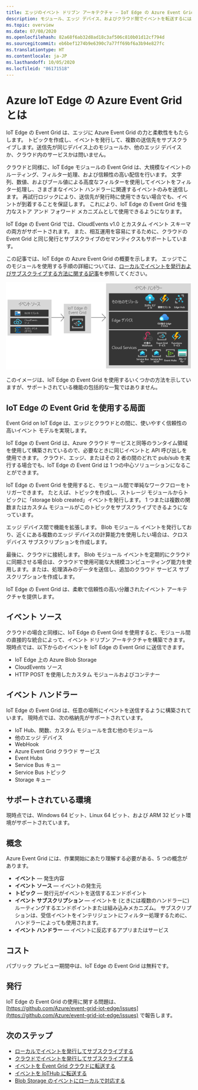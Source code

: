 ```yaml
---
title: エッジのイベント ドリブン アーキテクチャ — IoT Edge の Azure Event Grid
description: モジュール、エッジ デバイス、およびクラウド間でイベントを転送するには、IoT Edge のモジュールとして Azure Event Grid を使用します。
ms.topic: overview
ms.date: 07/08/2020
ms.openlocfilehash: 82a68f6ab32d8ad18c3af506c810b01d12cf794d
ms.sourcegitcommit: eb6bef1274b9e6390c7a77ff69bf6a3b94e827fc
ms.translationtype: HT
ms.contentlocale: ja-JP
ms.lasthandoff: 10/05/2020
ms.locfileid: "86171518"
---
```

# <a name="what-is-azure-event-grid-on-azure-iot-edge"></a>Azure IoT Edge の Azure Event Grid とは
IoT Edge の Event Grid は、エッジに Azure Event Grid の力と柔軟性をもたらします。 トピックを作成し、イベントを発行して、複数の送信先をサブスクライブします。送信先が同じデバイス上のモジュールか、他のエッジ デバイスか、クラウド内のサービスかは問いません。

クラウドと同様に、IoT Edge モジュールの Event Grid は、大規模なイベントのルーティング、フィルター処理、および信頼性の高い配信を行います。 文字列、数値、およびブール値による高度なフィルターを使用してイベントをフィルター処理し、さまざまなイベント ハンドラーに関連するイベントのみを送信します。 再試行ロジックにより、送信先が発行時に使用できない場合でも、イベントが到着することを保証します。 これにより、IoT Edge の Event Grid を強力なストア アンド フォワード メカニズムとして使用できるようになります。

IoT Edge の Event Grid では、CloudEvents v1.0 とカスタム イベント スキーマの両方がサポートされます。 また、相互運用を容易にするために、クラウドの Event Grid と同じ発行とサブスクライブのセマンティクスもサポートしています。

この記事では、IoT Edge の Azure Event Grid の概要を示します。 エッジでこのモジュールを使用する手順の詳細については、[ローカルでイベントを発行およびサブスクライブする方法に関する記事](pub-sub-events-webhook-local.md)を参照してください。 

![IoT Edge の Event Grid ソースとハンドラーのモデル](../media/edge-overview/functional-model.png)

このイメージは、IoT Edge の Event Grid を使用するいくつかの方法を示していますが、サポートされている機能の包括的な一覧ではありません。

## <a name="when-to-use-event-grid-on-iot-edge"></a>IoT Edge の Event Grid を使用する局面

Event Grid on IoT Edge は、エッジとクラウドとの間に、使いやすく信頼性の高いイベント モデルを実現します。

IoT Edge の Event Grid は、Azure クラウド サービスと同等のランタイム領域を使用して構築されているので、必要なときに同じイベントと API 呼び出しを使用できます。 クラウド、エッジ、またはその 2 者の間のどれで pub/sub を実行する場合でも、IoT Edge の Event Grid は 1 つの中心ソリューションになることができます。

IoT Edge の Event Grid を使用すると、モジュール間で単純なワークフローをトリガーできます。 たとえば、トピックを作成し、ストレージ モジュールからトピックに「storage blob created」イベントを発行します。 1 つまたは複数の関数またはカスタム モジュールがこのトピックをサブスクライブできるようになっています。

エッジ デバイス間で機能を拡張します。 Blob モジュール イベントを発行しており、近くにある複数のエッジ デバイスの計算能力を使用したい場合は、クロスデバイス サブスクリプションを作成します。

最後に、クラウドに接続します。 Blob モジュール イベントを定期的にクラウドに同期させる場合は、クラウドで使用可能な大規模コンピューティング能力を使用します。または、処理済みのデータを送信し、追加のクラウド サービス サブスクリプションを作成します。

IoT Edge の Event Grid は、柔軟で信頼性の高い分離されたイベント アーキテクチャを提供します。

## <a name="event-sources"></a>イベント ソース

クラウドの場合と同様に、IoT Edge の Event Grid を使用すると、モジュール間の直接的な統合によって、イベント ドリブン アーキテクチャを構築できます。 現時点では、以下からのイベントを IoT Edge の Event Grid に送信できます。

* IoT Edge 上の Azure Blob Storage
* CloudEvents ソース
* HTTP POST を使用したカスタム モジュールおよびコンテナー

## <a name="event-handlers"></a>イベント ハンドラー

IoT Edge の Event Grid は、任意の場所にイベントを送信するように構築されています。 現時点では、次の格納先がサポートされています。

* IoT Hub、関数、カスタム モジュールを含む他のモジュール
* 他のエッジ デバイス
* WebHook
* Azure Event Grid クラウド サービス
* Event Hubs
* Service Bus キュー
* Service Bus トピック
* Storage キュー

## <a name="supported-environments"></a>サポートされている環境
現時点では、Windows 64 ビット、Linux 64 ビット、および ARM 32 ビット環境がサポートされています。

## <a name="concepts"></a>概念

Azure Event Grid には、作業開始にあたり理解する必要がある、5 つの概念があります。

* **イベント** — 発生内容
* **イベント ソース** — イベントの発生元
* **トピック** — 発行元がイベントを送信するエンドポイント
* **イベント サブスクリプション** — イベントを (ときには複数のハンドラーに) ルーティングするエンドポイントまたは組み込みメカニズム。 サブスクリプションは、受信イベントをインテリジェントにフィルター処理するために、ハンドラーによっても使用されます。
* **イベント ハンドラー** — イベントに反応するアプリまたはサービス

## <a name="cost"></a>コスト

パブリック プレビュー期間中は、IoT Edge の Event Grid は無料です。

## <a name="issues"></a>発行
IoT Edge の Event Grid の使用に関する問題は、[https://github.com/Azure/event-grid-iot-edge/issues](https://github.com/Azure/event-grid-iot-edge/issues) で報告します。

## <a name="next-steps"></a>次のステップ

* [ローカルでイベントを発行してサブスクライブする](pub-sub-events-webhook-local.md)
* [クラウドでイベントを発行してサブスクライブする](pub-sub-events-webhook-cloud.md)
* [イベントを Event Grid クラウドに転送する](forward-events-event-grid-cloud.md)
* [イベントを IoTHub に転送する](forward-events-iothub.md)
* [Blob Storage のイベントにローカルで対応する](react-blob-storage-events-locally.md)